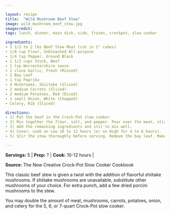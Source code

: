 ```yaml
---

layout: recipe
title:  "Wild Mushroom Beef Stew"
image: wild_mushroom_beef_stew.jpg
imagecredit: 
tags: lunch, dinner, main dish, side, frozen, crockpot, slow cooker

ingredients:
- 1 1/2 to 2 lbs Beef Stew Meat (cut in 1" cubes)
- 1/8 cup Flour, Unbleached All-purpose
- 1/4 tsp Pepper, Ground Black
- 1 1/2 cups Stock, Beef
- 1 tsp Worcestershire sauce
- 1 clove Garlic, Fresh (Minced)
- 1 Bay Leaf
- 1 tsp Paprika
- 4 Mushrooms, Shiitake (Sliced)
- 2 medium Carrots (Sliced)
- 2 medium Potatoes, Red (Diced)
- 1 small Onion, White (Chopped)
- Celery, Rib (Sliced)

directions:
- 1) Put the beef in the Crock-Pot slow cooker.
- 2) Mix together the flour, salt, and pepper. Pour over the meat, stirring to coat each piece of meat with flour.
- 3) Add the remaining ingredients and stir to mix well.
- 4) Cover; cook on Low 10 to 12 hours (or on High for 4 to 6 hours).
- 5) Stir the stew thoroughly before serving. Remove the bay leaf. Makes 5 servings.

---
```


**Servings:** 5 | **Prep:** ? | **Cook:** 10-12 hours | 

**Source:** The New Creative Crock-Pot Slow Cooker Cookbook

This classic beef stew is given a twist with the addition of flavorful shiitake mushrooms. If shiitake mushrooms are unavailable, substitute other mushrooms of your choice. For extra punch, add a few dried porcini mushrooms to the stew.

You may double the amount of meat, mushrooms, carrots, potatoes, onion, and celery for the 5, 6, or 7-quart Crock-Pot slow cooker.
